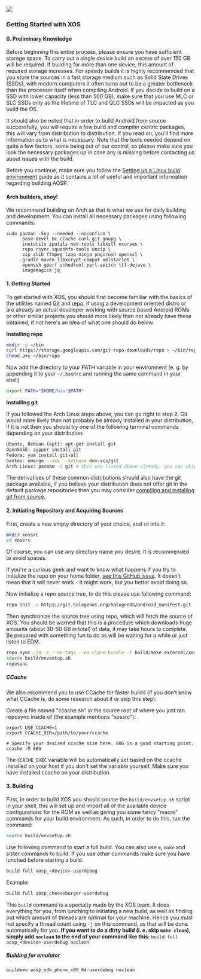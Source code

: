 ![](https://git.halogenos.org/halogenOS/android_manifest/-/raw/XOS-12.1/halogenos-logo.png)

### Getting Started with XOS

#### __0. Preliminary Knowledge__

Before beginning this entire process, please ensure you have sufficient storage space. To carry out a single device build an excess of over 150 GB will be required. If building for more than one device, this amount of required storage increases. For speedy builds it is highly recommended that you store the sources in a fast storage medium such as Solid State Drives (SSDs), with modern computers it often turns out to be a greater bottleneck than the processor itself when compiling Android. If you decide to build on a SSD with lower capacity (less than 500 GB), make sure that you use MLC or SLC SSDs only as the lifetime of TLC and QLC SSDs will be impacted as you build the OS.

It should also be noted that in order to build Android from source successfully, you will require a few build and compiler centric packages, this will vary from distribution to distribution. If you read on, you'll find more information as to what is necessary. Note that the tools needed depend on quite a few factors, some being out of our control, so please make sure you look the necessary packages up in case any is missing before contacting us about issues with the build.

Before you continue, make sure you follow the [Setting up a Linux build environment](https://source.android.com/source/initializing.html#setting-up-a-linux-build-environment) guide as it contains a lot of useful and important information regarding building AOSP.

#### Arch builders, ahoy!

We recommend building on Arch as that is what we use for daily building and development.
You can install all necessary packages using following commands:

```
sudo pacman -Syu --needed --noconfirm \
      base-devel bc ccache curl git gnupg \
      inetutils iputils net-tools libxslt ncurses \
      repo rsync squashfs-tools unzip \
      zip zlib ffmpeg lzop ninja pngcrush openssl \
      gradle maven libxcrypt-compat xmlstarlet \
      openssh gperf schedtool perl-switch ttf-dejavu \
      imagemagick jq
```

#### __1. Getting Started__

To get started with XOS, you should first become familiar with the basics of the utilities named [Git](http://rogerdudler.github.io/git-guide/) and [repo](https://source.android.com/source/using-repo.html), if using a development oriented distro or are already an actual developer working with source based Android ROMs or other similar projects you should more likely than not already have these obtained, if not here's an idea of what one should do below.

__Installing repo__

```bash
mkdir -p ~/bin
curl https://storage.googleapis.com/git-repo-downloads/repo > ~/bin/repo
chmod a+x ~/bin/repo
```

Now add the directory to your PATH variable in your environment (e. g. by appending it to your `~/.bashrc` and running the same command in your shell)

```bash
export PATH="$HOME/bin:$PATH"
```

__Installing git__

If you followed the Arch Linux steps above, you can go right to step 2.
Git would more likely than not probably be already installed in your distribution, if it is not then you should try one of the following terminal commands depending on your distribution:

```bash
Ubuntu, Debian (apt): apt-get install git
OpenSUSE: zypper install git
Fedora: yum install git-all
Gentoo: emerge --ask --verbose dev-vcs/git
Arch Linux: pacman -S git # this was listed above already, you can skip it
```

The derivatives of these common distributions should also have the git package available, if you believe your distribution does not offer git in the default package repositories then you may consider [compiling and installing git from source](https://git-scm.com/book/en/v2/Getting-Started-Installing-Git#Installing-from-Source).

#### __2. Initiating Repository and Acquiring Sources__

First, create a new empty directory of your choice, and `cd` into it:

```bash
mkdir xossrc
cd xossrc
```

Of course, you can use any directory name you desire. It is recommended to avoid spaces.

If you're a curious geek and want to know what happens if you try to initialize the repo on your home folder, [see this GitHub issue](https://github.com/halogenOS/android_manifest/issues/18). It doesn't mean that it will never work - It might work, but you better avoid doing so.

Now initialize a repo source tree, to do this please use following command:

```bash
repo init -u https://git.halogenos.org/halogenOS/android_manifest.git -b XOS-12.1
```

Then synchronize the source tree using repo, which will fetch the source of XOS. You should be warned that this is a procedure which downloads huge amounts (about 30-60 GB in total) of data, it may take hours to complete. Be prepared with something fun to do as will be waiting for a while or just listen to EDM.

```bash
repo sync -j4 -c --no-tags --no-clone-bundle -f build/make external/xos vendor/halogenOS
source build/envsetup.sh
reposync
```

##### CCache

We also recommend you to use CCache for faster builds (if you don't know what CCache is, do some research about it or skip this step):

Create a file named "ccache.sh" in the source root of where you just ran reposync inside of (the example mentions "xossrc"):

```
export USE_CCACHE=1
export CCACHE_DIR=/path/to/your/ccache

# Specify your desired ccache size here. 80G is a good starting point.
ccache -M 80G
```

The `CCACHE_EXEC` variable will be automatically set based on the ccache installed on your host if you don't
set the variable yourself. Make sure you have installed ccache on your distribution.


#### __3. Building__

First, in order to build XOS you should source the `build/envsetup.sh` script in your shell, this will set up and import all of the available device configurations for the ROM as well as giving you some fancy "macro" commands for
your build environment. As such, in order to do this, run the command:

```bash
source build/envsetup.sh
```

Use following command to start a full build. You can also use `m`, `make` and sister commands to build.
If you use other commands make sure you have lunched before starting a build.

```bash
build full aosp_<device>-userdebug
```

Example:

```bash
build full aosp_cheeseburger-userdebug
```

This `build` command is a specialty made by the XOS team. It does everything for you, from lunching to initiating a new build, as well as finding out which amount of threads are optimal for your machine. Hence you must not specify a thread count using `-j` on this command, as that will be done automatically for you. **If you want to do a dirty build (i. e. skip `make clean`), simply add `noclean` to the end of your command like this:** `build full aosp_<device>-userdebug noclean`

##### Building for emulator

```
buildemu aosp_sdk_phone_x86_64-userdebug noclean
```